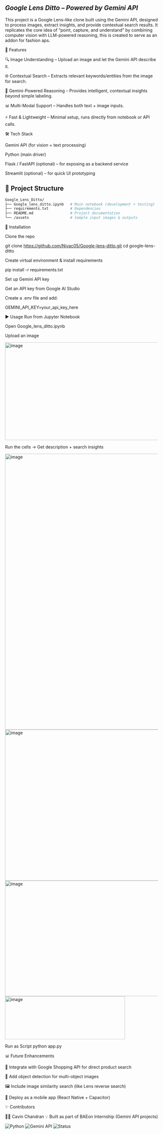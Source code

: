## *Google Lens Ditto – Powered by Gemini API*

This project is a Google Lens–like clone built using the Gemini API, designed to process images, extract insights, and provide contextual search results. It replicates the core idea of “point, capture, and understand” by combining computer vision with LLM-powered reasoning, this is created to serve as an addon for fashion aps.

🚀 Features

🔍 Image Understanding – Upload an image and let the Gemini API describe it.

🌐 Contextual Search – Extracts relevant keywords/entities from the image for search.

🧠 Gemini-Powered Reasoning – Provides intelligent, contextual insights beyond simple labeling.

📊 Multi-Modal Support – Handles both text + image inputs.

⚡ Fast & Lightweight – Minimal setup, runs directly from notebook or API calls.

🛠️ Tech Stack

Gemini API (for vision + text processing)

Python (main driver)

Flask / FastAPI (optional) – for exposing as a backend service

Streamlit (optional) – for quick UI prototyping

## 📂 Project Structure

```bash
Google_Lens_Ditto/
├── Google_lens_ditto.ipynb   # Main notebook (development + testing)
├── requirements.txt          # Dependencies
├── README.md                 # Project documentation
└── /assets                   # Sample input images & outputs
```

🔧 Installation

Clone the repo

git clone https://github.com/Nivac05/Google-lens-ditto.git
cd google-lens-ditto


Create virtual environment & install requirements

pip install -r requirements.txt


Set up Gemini API key

Get an API key from Google AI Studio

Create a .env file and add:

GEMINI_API_KEY=your_api_key_here



▶️ Usage
Run from Jupyter Notebook

Open Google_lens_ditto.ipynb

Upload an image

<img width="654" height="322" alt="image" src="https://github.com/user-attachments/assets/9bfdb1a7-9de2-4c4d-a206-1a9f39b5fba7" />


Run the cells → Get description + search insights

<img width="609" height="909" alt="image" src="https://github.com/user-attachments/assets/82f412be-52ec-4cc7-914c-e34965eea9bc" />
<img width="904" height="498" alt="image" src="https://github.com/user-attachments/assets/5d90a217-7301-448d-b162-4bbded4ef284" />
<img width="1186" height="381" alt="image" src="https://github.com/user-attachments/assets/187a9635-dda9-4e89-b38b-9ed79ca7a7f4" />
<img width="395" height="142" alt="image" src="https://github.com/user-attachments/assets/a59835f8-74ed-4888-99b2-f028bc091741" />



Run as Script
python app.py



📊 Future Enhancements

🔗 Integrate with Google Shopping API for direct product search

🧭 Add object detection for multi-object images

🖼️ Include image similarity search (like Lens reverse search)

📱 Deploy as a mobile app (React Native + Capacitor)


✨ Contributors

👨‍💻 Cavin Chandran
💡 Built as part of BAEon Internship (Gemini API projects)

![Python](https://img.shields.io/badge/Python-3.9-blue) 
![Gemini API](https://img.shields.io/badge/Gemini-API-orange)
![Status](https://img.shields.io/badge/Status-Active-brightgreen)


